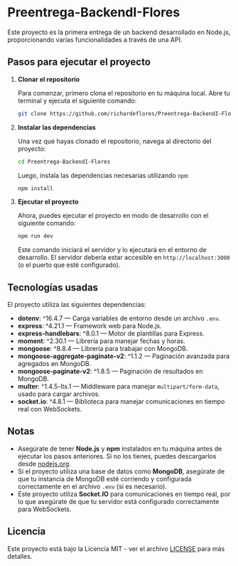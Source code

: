 
# Preentrega-BackendI-Flores

Este proyecto es la primera entrega de un backend desarrollado en Node.js, proporcionando varias funcionalidades a través de una API.

## Pasos para ejecutar el proyecto

1. **Clonar el repositorio**

   Para comenzar, primero clona el repositorio en tu máquina local. Abre tu terminal y ejecuta el siguiente comando:

   ```bash
   git clone https://github.com/richardeflores/Preentrega-BackendI-Flores.git
   ```

2. **Instalar las dependencias**

   Una vez que hayas clonado el repositorio, navega al directorio del proyecto:

   ```bash
   cd Preentrega-BackendI-Flores
   ```

   Luego, instala las dependencias necesarias utilizando `npm`:

   ```bash
   npm install
   ```

3. **Ejecutar el proyecto**

   Ahora, puedes ejecutar el proyecto en modo de desarrollo con el siguiente comando:

   ```bash
   npm run dev
   ```

   Este comando iniciará el servidor y lo ejecutará en el entorno de desarrollo. El servidor debería estar accesible en `http://localhost:3000` (o el puerto que esté configurado).

## Tecnologías usadas

El proyecto utiliza las siguientes dependencias:

- **dotenv**: ^16.4.7 — Carga variables de entorno desde un archivo `.env`.
- **express**: ^4.21.1 — Framework web para Node.js.
- **express-handlebars**: ^8.0.1 — Motor de plantillas para Express.
- **moment**: ^2.30.1 — Librería para manejar fechas y horas.
- **mongoose**: ^8.8.4 — Librería para trabajar con MongoDB.
- **mongoose-aggregate-paginate-v2**: ^1.1.2 — Paginación avanzada para agregados en MongoDB.
- **mongoose-paginate-v2**: ^1.8.5 — Paginación de resultados en MongoDB.
- **multer**: ^1.4.5-lts.1 — Middleware para manejar `multipart/form-data`, usado para cargar archivos.
- **socket.io**: ^4.8.1 — Biblioteca para manejar comunicaciones en tiempo real con WebSockets.

## Notas

- Asegúrate de tener **Node.js** y **npm** instalados en tu máquina antes de ejecutar los pasos anteriores. Si no los tienes, puedes descargarlos desde [nodejs.org](https://nodejs.org/).
- Si el proyecto utiliza una base de datos como **MongoDB**, asegúrate de que tu instancia de MongoDB esté corriendo y configurada correctamente en el archivo `.env` (si es necesario).
- Este proyecto utiliza **Socket.IO** para comunicaciones en tiempo real, por lo que asegúrate de que tu servidor está configurado correctamente para WebSockets.

## Licencia

Este proyecto está bajo la Licencia MIT - ver el archivo [LICENSE](LICENSE) para más detalles.
